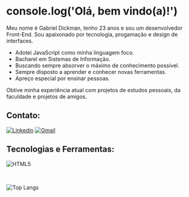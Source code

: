 # console.log('Olá, bem vindo(a)!')

  Meu nome é Gabriel Dickman, tenho 23 anos e sou um desenvolvedor Front-End. Sou apaixonado por tecnologia, progamação e design de interfaces.
  
  - Adotei JavaScript como minha linguagem foco. 
  - Bacharel em Sistemas de Informação. 
  - Buscando sempre absorver o máximo de conhecimento possível.  
  - Sempre disposto a aprender e conhecer novas ferramentas. 
  - Apreço especial por ensinar pessoas. 
  
  Obtive minha experiência atual com projetos de estudos pessoais, da faculdade e projetos de amigos.

## Contato:

[![Linkedin](https://img.shields.io/badge/LinkedIn-0077B5?style=for-the-badge&logo=linkedin&logoColor=white
)](https://www.linkedin.com/in/gabriel-dickman-04b6a424b/)
[![Gmail](https://img.shields.io/badge/Gmail-D14836?style=for-the-badge&logo=gmail&logoColor=white)](mailto:gabrieldickman33@gmail.com)
<br>

## Tecnologias e Ferramentas:

![HTML5](https://skillicons.dev/icons?i=html,css,js,ts,react,nodejs,express,bootstrap,figma,postgres,mysql,prisma,github)

<br>

![Top Langs](https://github-readme-stats.vercel.app/api/top-langs/?username=gabrieldickman&layout=compact)


